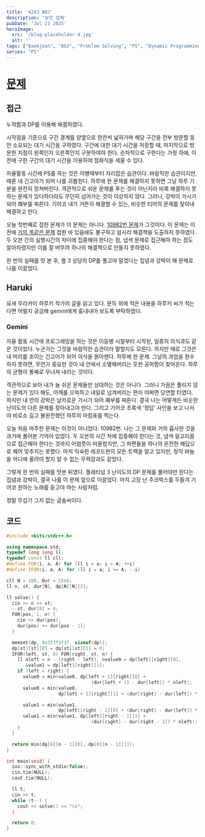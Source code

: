 ```yaml
---
title: '4243 BOJ'
description: '보안 업체'
pubDate: 'Jul 21 2025'
heroImage:
  src: '/blog-placeholder-4.jpg'
  alt: ''
tags: ["Baekjoon", "BOJ", "Problem Solving", "PS", "Dynamic Programming", "DP", "Prefix Sum"]
series: "PS"
---
```


# [문제](https://www.acmicpc.net/problem/4243)

## 접근

누적합과 DP를 이용해 해결하였다.

시작점을 기준으로 구간 경계를 양옆으로 한칸씩 넓혀가며 해당 구간을 전부 방문할 동안 소요되는 대기 시간을 구하였다.
구간에 대한 대기 시간을 저장할 때, 마지막으로 방문한 지점이 왼쪽인지 오른쪽인지 구분하여야 한다.
순차적으로 구한다는 가정 하에, 이전에 구한 구간의 대기 시간을 이용하여 점화식을 세울 수 있다.

자율활동 시간에 PS를 하는 것은 이병때부터 자리잡은 습관이다.
바람직한 습관이지만, 때론 내 긴고아가 되어 나를 괴롭힌다.
하루에 한 문제를 해결하지 못하면 그날 하루 기분을 완전히 망쳐버린다.
객관적으로 쉬운 문제를 푸는 것이 아닌지라 비록 해결하지 못하는 문제가 있다하더라도 무던히 넘어가는 것이 이상하지 않다.
그러나, 강박이 가시가 되어 폐부를 찌른다.
기어코 내가 거뜬히 해결할 수 있는, 비슷한 티어의 문제를 찾아내 해결하고 만다.

오늘 첫번째로 접한 문제가 이 문제는 아니다.
[10982번 문제](https://www.acmicpc.net/problem/10982)가 그것이다.
이 문제는 이전에 [거의 똑같은 문제](https://www.acmicpc.net/problem/17528) 접한 바 있음에도 불구하고
쉽사리 해결책을 도출하지 못하였다. 두 오븐 간의 실행시간의 차이에 집중해야 한다는 점, 냅색 문제로 접근해야 하는 점도
알아차렸지만 이를 잘 버무려 하나의 해결책으로 만들지 못하였다.

한 번의 실패를 맛 본 후, 플 3 상당의 DP를 풀고야 말겠다는 집념과 강박이 해 문제로 나를 이끌었다.

## Haruki

요새 무라카미 하루키 작가의 글을 읽고 있다.
문득 위에 적은 내용을 하루키 씨가 적는다면 어떨지 궁금해 gemini에게 흉내내어 보도록 부탁하였다.

### Gemini

자율 활동 시간에 프로그래밍을 하는 것은 이등병 시절부터 시작된, 일종의 의식과도 같은 것이었다. 누군가는 그것을 바람직한 습관이라 말할지도 모른다. 하지만 때로 그것은 내 머리를 조이는 긴고아가 되어 의식을 옭아맨다. 하루에 한 문제. 그날의 과업을 완수하지 못하면, 무언가 중요한 것이 내 안에서 소멸해버리는 듯한 공허함이 찾아온다. 하루의 균형이 통째로 무너져 내리는 것이다.

객관적으로 보아 내가 늘 쉬운 문제들만 상대하는 것은 아니다. 그러니 가끔은 풀리지 않는 문제가 있다 해도, 어깨를 으쓱하고 내일로 넘겨버리는 편이 어쩌면 당연할 터였다. 하지만 내 안의 강박은 날카로운 가시가 되어 폐부를 찌른다. 결국 나는 어떻게든 비슷한 난이도의 다른 문제를 찾아내고야 만다. 그리고 기어코 초록색 ‘정답’ 사인을 보고 나서야 비로소 길고 불완전했던 하루의 마침표를 찍는다.

오늘 처음 마주한 문제는 이것이 아니었다. 10982번. 나는 그 문제와 거의 흡사한 것을 과거에 풀어본 기억이 있었다. 두 오븐의 시간 차에 집중해야 한다는 것, 냅색 알고리즘으로 접근해야 한다는 것까지 어렴풋이 떠올렸지만, 그 파편들을 하나의 온전한 해답으로 꿰어 맞추지는 못했다. 마치 익숙한 레코드판의 모든 트랙을 알고 있지만, 정작 바늘을 어디에 올려야 할지 알 수 없는 무력감과도 같았다.

그렇게 한 번의 실패를 맛본 뒤였다. 플래티넘 3 난이도의 DP 문제를 풀어야만 한다는 집념과 강박이, 결국 나를 이 문제 앞으로 이끌었다. 마치 고장 난 주크박스를 두들겨 기어코 원하는 노래를 듣고야 마는 사람처럼.



정말 무섭기 그지 없는 글솜씨이다.

## 코드

```c++
#include <bits/stdc++.h>

using namespace std;
typedef long long ll;
typedef const ll cll;
#define FOR(i, a, A) for (ll i = a; i < A; ++i)
#define IFOR(i, a, A) for (ll i = a; i >= A; --i)

cll N = 100, Dur = 15e6;
ll n, st, dur[N], dp[N][N][2];

ll solve() {
  cin >> n >> st;
  --st, dur[0] = 0;
  FOR(pos, 1, n) {
    cin >> dur[pos];
    dur[pos] += dur[pos - 1];
  }

  memset(dp, 0x3f3f3f3f, sizeof(dp));
  dp[st][st][0] = dp[st][st][1] = 0;
  IFOR(left, st, 0) FOR(right, st, n) {
    ll nleft = n - (right - left), &value0 = dp[left][right][0],
       &value1 = dp[left][right][1];
    if (left < right) {
      value0 = min(value0, dp[left + 1][right][0] +
                               (dur[left + 1] - dur[left]) * nleft);
      value0 = min(value0,
                   dp[left + 1][right][1] + (dur[right] - dur[left]) * nleft);

      value1 = min(value1,
                   dp[left][right - 1][0] + (dur[right] - dur[left]) * nleft);
      value1 = min(value1, dp[left][right - 1][1] +
                               (dur[right] - dur[right - 1]) * nleft);
    }
  }

  return min(dp[0][n - 1][0], dp[0][n - 1][1]);
}

int main(void) {
  ios::sync_with_stdio(false);
  cin.tie(NULL);
  cout.tie(NULL);

  ll t;
  cin >> t;
  while (t--) {
    cout << solve() << "\n";
  }

  return 0;
}
```
